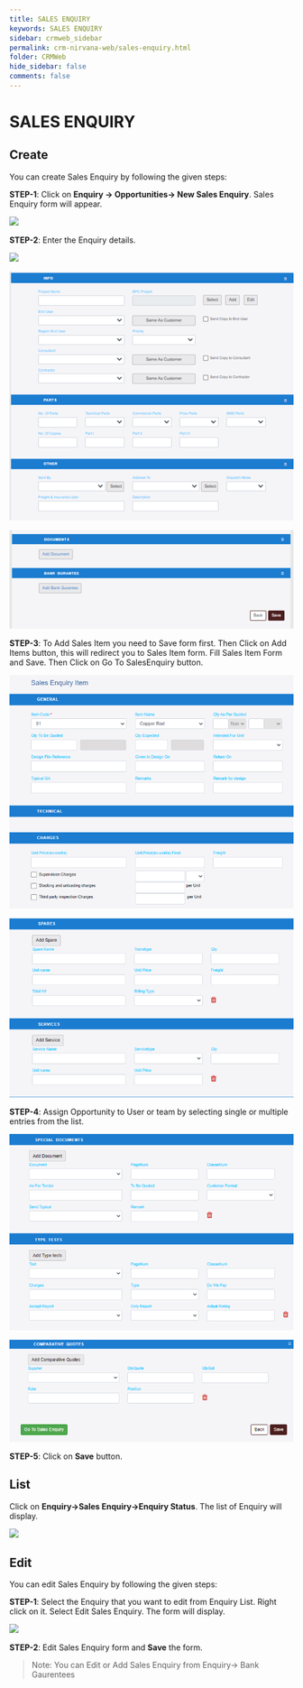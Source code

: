 ```yaml
---
title: SALES ENQUIRY
keywords: SALES ENQUIRY
sidebar: crmweb_sidebar
permalink: crm-nirvana-web/sales-enquiry.html
folder: CRMWeb
hide_sidebar: false
comments: false
---
```


# SALES ENQUIRY

## Create

You can create Sales Enquiry by following the given steps:

**STEP-1**: Click on **Enquiry → Opportunities→ New Sales Enquiry**. Sales Enquiry form will appear.

![](/images/sales-enquiry-create.png)

**STEP-2**: Enter the Enquiry details.

![](/images/sales-enquiry-details.png)

![](/images/sales-enquiry-details2.png)

![](/images/sales-enquiry-details3.png)

**STEP-3**: To Add Sales Item you need to Save form first. Then Click on Add Items button, this will redirect you to Sales Item form. Fill Sales Item Form and Save. Then Click on Go To SalesEnquiry button.

![](/images/sales-enquiry-item.png)

![](/images/sales-enquiry-item2.png)


**STEP-4**: Assign Opportunity to User or team by selecting single or multiple entries from the list.

![](/images/sales-enquiry-assign-opportunity.png)

![](/images/sales-enquiry-assign-opportunity-comparative.png)

**STEP-5**: Click on **Save** button.


## List

Click on **Enquiry→Sales Enquiry→Enquiry Status**. The list of Enquiry will display.

![](/images/sales-enquiry-list.png)

## Edit

You can edit Sales Enquiry by following the given steps:

**STEP-1**: Select the Enquiry that you want to edit from Enquiry List. Right click on it. Select Edit Sales Enquiry. The form will display.

![](/images/sales-enquiry-edit.png)

**STEP-2**: Edit Sales Enquiry form and **Save** the form.

>Note: You can Edit or Add Sales Enquiry from Enquiry→ Bank Gaurentees
